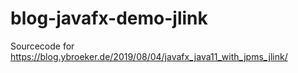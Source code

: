 # blog-javafx-demo-jlink

Sourcecode for https://blog.ybroeker.de/2019/08/04/javafx_java11_with_jpms_jlink/
